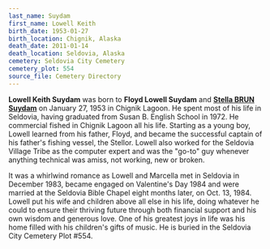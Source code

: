 ```yaml
---
last_name: Suydam
first_name: Lowell Keith
birth_date: 1953-01-27
birth_location: Chignik, Alaska
death_date: 2011-01-14
death_location: Seldovia, Alaska
cemetery: Seldovia City Cemetery
cemetery_plot: 554
source_file: Cemetery Directory
---
```


**Lowell Keith Suydam** was born to **Floyd Lowell Suydam** and
[**Stella BRUN Suydam**](./Suydam_Stella_Alexandria_Brun.md) on January 27, 1953 in Chignik Lagoon. He spent
most of his life in Seldovia, having graduated from Susan B. English
School in 1972. He commercial fished in Chignik Lagoon all his life.
Starting as a young boy, Lowell learned from his father, Floyd, and
became the successful captain of his father's fishing vessel, the
Stellor. Lowell also worked for the Seldovia Village Tribe as the
computer expert and was the "go-to" guy whenever anything technical was
amiss, not working, new or broken.

It was a whirlwind romance as Lowell and Marcella met in Seldovia in
December 1983, became engaged on Valentine's Day 1984 and were married
at the Seldovia Bible Chapel eight months later, on Oct. 13, 1984.
Lowell put his wife and children above all else in his life, doing
whatever he could to ensure their thriving future through both financial
support and his own wisdom and generous love. One of his greatest joys
in life was his home filled with his children's gifts of music. He is
buried in the Seldovia City Cemetery Plot \#554.

